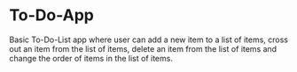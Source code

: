 # To-Do-App
 Basic To-Do-List app where user can add a new item to a list of items,  cross out an item from the list of items, delete an item from the list of items and change the order of items in the list of items.
